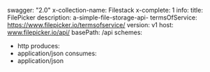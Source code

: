 swagger: "2.0"
x-collection-name: Filestack
x-complete: 1
info:
  title: FilePicker
  description: a-simple-file-storage-api-
  termsOfService: https://www.filepicker.io/termsofservice/
  version: v1
host: www.filepicker.io/api/
basePath: /api
schemes:
- http
produces:
- application/json
consumes:
- application/json